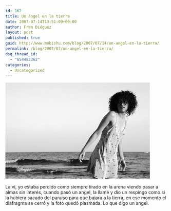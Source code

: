 ```yaml
---
id: 162
title: Un ángel en la tierra
date: 2007-07-14T13:51:09+00:00
author: Fran Diéguez
layout: post
published: true
guid: http://www.mabishu.com/blog/2007/07/14/un-angel-en-la-tierra/
permalink: /blog/2007/07/un-angel-en-la-tierra/
dsq_thread_id:
  - "654483362"
categories:
  - Uncategorized
---
```


<div class="aligncenter">

![JPod](./summer-sun.jpg "After sun")

</div>

La ví, yo estaba perdido como siempre tirado en la arena viendo pasar a almas sin interés, cuando pasó un angel, la llamé y dio un respingo como si la hubiera sacado del paraiso para que bajara a la tierra, en ese momento el diafragma se cerró y la foto quedó plasmada. Lo que digo un angel.
